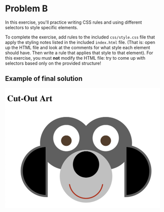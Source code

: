 # Problem B

In this exercise, you'll practice writing CSS rules and using different selectors to style specific elements.

To complete the exercise, add rules to the included `css/style.css` file that apply the styling notes listed in the included `index.html` file. (That is: open up the HTML file and look at the comments for what style each element should have. Then write a rule that applies that style to that element). For this exercise, you must **not** modify the HTML file: try to come up with selectors based only on the provided structure! 

## Example of final solution
![css generated image of a dog](./solution.png "Problem B solution image")
